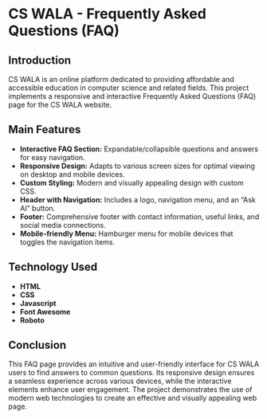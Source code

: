 # CS WALA - Frequently Asked Questions (FAQ) 

## Introduction

CS WALA is an online platform dedicated to providing affordable and accessible education in computer science and related fields. This project implements a responsive and interactive Frequently Asked Questions (FAQ) page for the CS WALA website.

## Main Features
* **Interactive FAQ Section:** Expandable/collapsible questions and answers for easy navigation.
* **Responsive Design:** Adapts to various screen sizes for optimal viewing on desktop and mobile devices.
* **Custom Styling:** Modern and visually appealing design with custom CSS.
* **Header with Navigation:** Includes a logo, navigation menu, and an “Ask AI” button.
* **Footer:** Comprehensive footer with contact information, useful links, and social media connections.
* **Mobile-friendly Menu:** Hamburger menu for mobile devices that toggles the navigation items.

## Technology Used
* **HTML**
* **CSS**
* **Javascript**
* **Font Awesome**
* **Roboto**

## Conclusion

This FAQ page provides an intuitive and user-friendly interface for CS WALA users to find answers to common questions. Its responsive design ensures a seamless experience across various devices, while the interactive elements enhance user engagement. The project demonstrates the use of modern web technologies to create an effective and visually appealing web page.
